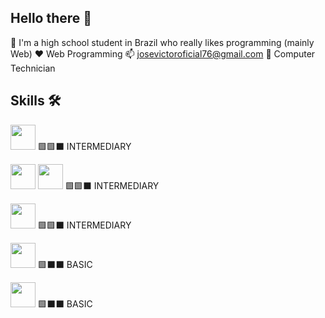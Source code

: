 ## Hello there 👋
💬 I'm a high school student in Brazil who really likes programming (mainly Web)
❤️ Web Programming
📫 josevictoroficial76@gmail.com
🏫 Computer Technician

## Skills 🛠️
<img  loading="lazy" src="https://cdn.jsdelivr.net/gh/devicons/devicon@latest/icons/javascript/javascript-original.svg" width="40" height="40" />   🟩🟩⬛ INTERMEDIARY

<img  loading="lazy" src="https://cdn.jsdelivr.net/gh/devicons/devicon@latest/icons/html5/html5-original.svg" width="40" height="40"/> <img loading="lazy" src="https://cdn.jsdelivr.net/gh/devicons/devicon@latest/icons/css3/css3-original.svg"  width="40" height="40"/>   🟩🟩⬛ INTERMEDIARY

<img  loading="lazy"  src="https://cdn.jsdelivr.net/gh/devicons/devicon@latest/icons/python/python-original.svg" idth="40" height="40"/>   🟩🟩⬛ INTERMEDIARY

<img  loading="lazy"  src="https://cdn.jsdelivr.net/gh/devicons/devicon@latest/icons/php/php-original.svg" width="40" height="40"/>   🟩⬛⬛ BASIC

<img loading="lazy" src="https://cdn.jsdelivr.net/gh/devicons/devicon@latest/icons/mysql/mysql-original.svg" width="40" height="40" />   🟩⬛⬛ BASIC




          



<!--
**jsvic/jsvic** is a ✨ _special_ ✨ repository because its `README.md` (this file) appears on your GitHub profile.

Here are some ideas to get you started:

- 🔭 I’m currently working on ...
- 🌱 I’m currently learning ...
- 👯 I’m looking to collaborate on ...
- 🤔 I’m looking for help with ...
- 💬 Ask me about ...
- 📫 How to reach me: ...
- 😄 Pronouns: ...
- ⚡ Fun fact: ...
-->
